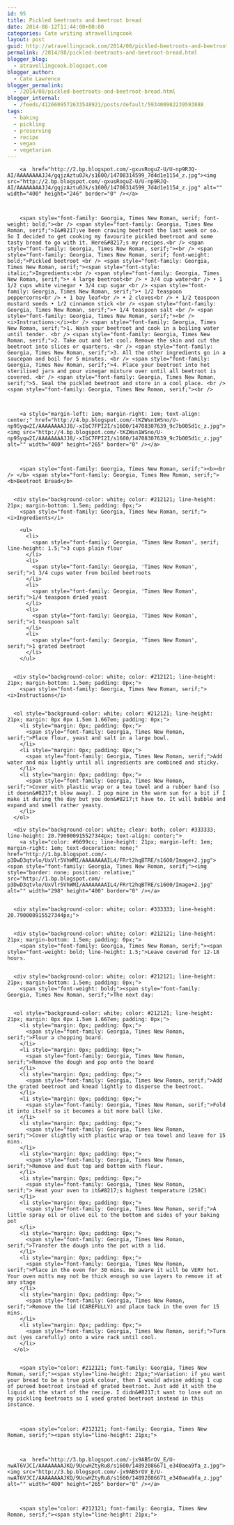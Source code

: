 ```yaml
---
id: 95
title: Pickled beetroots and beetroot bread
date: 2014-08-12T11:44:00+00:00
categories: Cate writing atravellingcook
layout: post
guid: http://atravellingcook.com/2014/08/pickled-beetroots-and-beetroot-bread.html
permalink: /2014/08/pickled-beetroots-and-beetroot-bread.html
blogger_blog:
  - atravellingcook.blogspot.com
blogger_author:
  - Cate Lawrence
blogger_permalink:
  - /2014/08/pickled-beetroots-and-beetroot-bread.html
blogger_internal:
  - /feeds/4126609572633548921/posts/default/593400982239593888
tags:
  - baking
  - pickling
  - preserving
  - recipe
  - vegan
  - vegetarian
---
```

<div title="Page 2">
  
    
      
      
      
      
        <a  href="http://2.bp.blogspot.com/-gxusRoguZ-U/U-np9RJQ-AI/AAAAAAAAJJ4/gqjzAztu0Jk/s1600/14708314599_7d4d1e1154_z.jpg"><img src="http://2.bp.blogspot.com/-gxusRoguZ-U/U-np9RJQ-AI/AAAAAAAAJJ4/gqjzAztu0Jk/s1600/14708314599_7d4d1e1154_z.jpg" alt="" width="400" height="246" border="0" /></a>
      
      
      
        <span style="font-family: Georgia, Times New Roman, serif; font-weight: bold;"><br /> <span style="font-family: Georgia, Times New Roman, serif;">I&#8217;ve been craving beetroot the last week or so. So I decided to get cooking my favourite pickled beetroot and some tasty bread to go with it. Here&#8217;s my recipes.<br /> <span style="font-family: Georgia, Times New Roman, serif;"><br /> <span style="font-family: Georgia, Times New Roman, serif; font-weight: bold;">Pickled beetroot <br /> <span style="font-family: Georgia, Times New Roman, serif;"><span style="font-style: italic;">Ingredients:<br /> <span style="font-family: Georgia, Times New Roman, serif;">• 4 large beetroot<br /> • 3/4 cup water<br /> • 1 1/2 cups white vinegar • 3/4 cup sugar <br /> <span style="font-family: Georgia, Times New Roman, serif;">• 1/2 teaspoon peppercorns<br /> • 1 bay leaf<br /> • 2 cloves<br /> • 1/2 teaspoon mustard seeds • 1/2 cinnamon stick <br /> <span style="font-family: Georgia, Times New Roman, serif;">• 1/4 teaspoon salt <br /> <span style="font-family: Georgia, Times New Roman, serif;"><br /> <i>Instructions:</i><br /> <span style="font-family: Georgia, Times New Roman, serif;">1. Wash your beetroot and cook in a boiling water until tender. <br /> <span style="font-family: Georgia, Times New Roman, serif;">2. Take out and let cool. Remove the skin and cut the beetroot into slices or quarters. <br /> <span style="font-family: Georgia, Times New Roman, serif;">3. All the other ingredients go in a saucepan and boil for 5 minutes. <br /> <span style="font-family: Georgia, Times New Roman, serif;">4. Place your beetroot into hot sterilised jars and pour vinegar mixture over until all beetroot is covered. <br /> <span style="font-family: Georgia, Times New Roman, serif;">5. Seal the pickled beetroot and store in a cool place. <br /> <span style="font-family: Georgia, Times New Roman, serif;"><br /> 
      
      
      
        <a style="margin-left: 1em; margin-right: 1em; text-align: center;" href="http://4.bp.blogspot.com/-tKZWsn1WSno/U-np9Syqw2I/AAAAAAAAJJ8/-xIbC7FPI2I/s1600/14708307639_9c7b005d1c_z.jpg"><img src="http://4.bp.blogspot.com/-tKZWsn1WSno/U-np9Syqw2I/AAAAAAAAJJ8/-xIbC7FPI2I/s1600/14708307639_9c7b005d1c_z.jpg" alt="" width="400" height="265" border="0" /></a>
      
      
      
        <span style="font-family: Georgia, Times New Roman, serif;"><b><br /> </b> <span style="font-family: Georgia, Times New Roman, serif;"><b>Beetroot Bread</b>
      
      
      <div style="background-color: white; color: #212121; line-height: 21px; margin-bottom: 1.5em; padding: 0px;">
        <span style="font-family: Georgia, Times New Roman, serif;"><i>Ingredients</i> 
        
        <ul>
          <li>
            <span style="font-family: Georgia, 'Times New Roman', serif; line-height: 1.5;">3 cups plain flour
          </li>
          <li>
            <span style="font-family: Georgia, 'Times New Roman', serif;">1 3/4 cups water from boiled beetroots
          </li>
          <li>
            <span style="font-family: Georgia, 'Times New Roman', serif;">1/4 teaspoon dried yeast
          </li>
          <li>
            <span style="font-family: Georgia, 'Times New Roman', serif;">1 teaspoon salt
          </li>
          <li>
            <span style="font-family: Georgia, 'Times New Roman', serif;">1 grated beetroot
          </li>
        </ul>
      
      
      <div style="background-color: white; color: #212121; line-height: 21px; margin-bottom: 1.5em; padding: 0px;">
        <span style="font-family: Georgia, Times New Roman, serif;"><i>Instructions</i>
      
      
      <ol style="background-color: white; color: #212121; line-height: 21px; margin: 0px 0px 1.5em 1.667em; padding: 0px;">
        <li style="margin: 0px; padding: 0px;">
          <span style="font-family: Georgia, Times New Roman, serif;">Place flour, yeast and salt in a large bowl.
        </li>
        <li style="margin: 0px; padding: 0px;">
          <span style="font-family: Georgia, Times New Roman, serif;">Add water and mix lightly until all ingredients are combined and sticky. 
        </li>
        <li style="margin: 0px; padding: 0px;">
          <span style="font-family: Georgia, Times New Roman, serif;">Cover with plastic wrap or a tea towel and a rubber band (so it doesn&#8217;t blow away). I pop mine in the warm sun for a bit if I make it during the day but you don&#8217;t have to. It will bubble and expand and smell rather yeasty.
        </li>
      </ol>
      
      <div style="background-color: white; clear: both; color: #333333; line-height: 20.790000915527344px; text-align: center;">
        <a style="color: #6699cc; line-height: 21px; margin-left: 1em; margin-right: 1em; text-decoration: none;" href="http://1.bp.blogspot.com/-p3DwD3qtvlo/UxVlr5VhWMI/AAAAAAAAIL4/FRrt2hqBTRE/s1600/Image+2.jpg"><span style="font-family: Georgia, Times New Roman, serif;"><img style="border: none; position: relative;" src="http://1.bp.blogspot.com/-p3DwD3qtvlo/UxVlr5VhWMI/AAAAAAAAIL4/FRrt2hqBTRE/s1600/Image+2.jpg" alt="" width="298" height="400" border="0" /></a>
      
      
      <div style="background-color: white; color: #333333; line-height: 20.790000915527344px;">
      
      
      <div style="background-color: white; color: #212121; line-height: 21px; margin-bottom: 1.5em; padding: 0px;">
        <span style="font-family: Georgia, Times New Roman, serif;">​<span style="font-weight: bold; line-height: 1.5;">Leave covered for 12-18 hours. 
      
      
      <div style="background-color: white; color: #212121; line-height: 21px; margin-bottom: 1.5em; padding: 0px;">
        <span style="font-weight: bold;"><span style="font-family: Georgia, Times New Roman, serif;">The next day:
      
      
      <ol style="background-color: white; color: #212121; line-height: 21px; margin: 0px 0px 1.5em 1.667em; padding: 0px;">
        <li style="margin: 0px; padding: 0px;">
          <span style="font-family: Georgia, Times New Roman, serif;">Flour a chopping board. 
        </li>
        <li style="margin: 0px; padding: 0px;">
          <span style="font-family: Georgia, Times New Roman, serif;">Remove the dough and pop onto the board
        </li>
        <li style="margin: 0px; padding: 0px;">
          <span style="font-family: Georgia, Times New Roman, serif;">Add the grated beetroot and knead lightly to disperse the beetroot.
        </li>
        <li style="margin: 0px; padding: 0px;">
          <span style="font-family: Georgia, Times New Roman, serif;">Fold it into itself so it becomes a bit more ball like.
        </li>
        <li style="margin: 0px; padding: 0px;">
          <span style="font-family: Georgia, Times New Roman, serif;">Cover slightly with plastic wrap or tea towel and leave for 15 mins. 
        </li>
        <li style="margin: 0px; padding: 0px;">
          <span style="font-family: Georgia, Times New Roman, serif;">Remove and dust top and bottom with flour. 
        </li>
        <li style="margin: 0px; padding: 0px;">
          <span style="font-family: Georgia, Times New Roman, serif;"> Heat your oven to it&#8217;s highest temperature (250C) 
        </li>
        <li style="margin: 0px; padding: 0px;">
          <span style="font-family: Georgia, Times New Roman, serif;">A little spray oil or olive oil to the bottom and sides of your baking pot
        </li>
        <li style="margin: 0px; padding: 0px;">
          <span style="font-family: Georgia, Times New Roman, serif;">Transfer the dough into the pot with a lid.
        </li>
        <li style="margin: 0px; padding: 0px;">
          <span style="font-family: Georgia, Times New Roman, serif;">Place in the oven for 30 mins. Be aware it will be VERY hot. Your oven mitts may not be thick enough so use layers to remove it at any stage
        </li>
        <li style="margin: 0px; padding: 0px;">
          <span style="font-family: Georgia, Times New Roman, serif;">Remove the lid (CAREFULLY) and place back in the oven for 15 mins. 
        </li>
        <li style="margin: 0px; padding: 0px;">
          <span style="font-family: Georgia, Times New Roman, serif;">Turn out (yes carefully) onto a wire rack until cool.
        </li>
      </ol>
      
      
        <span style="color: #212121; font-family: Georgia, Times New Roman, serif;"><span style="line-height: 21px;">Variation: if you want your bread to be a true pink colour, then I would advise adding 1 cup of pureed beetroot instead of grated beetroot. Just add it with the liquid at the start of the recipe. I didn&#8217;t want to lose out on my pickling beetroots so I used grated beetroot instead in this instance. 
      
      
      
        <span style="color: #212121; font-family: Georgia, Times New Roman, serif;"><span style="line-height: 21px;"> 
      
      
      
        <a  href="http://3.bp.blogspot.com/-jx9AB5rOV_E/U-nwAT6VJCI/AAAAAAAAJKQ/9UcwHZtyRu8/s1600/14892086671_e340aea9fa_z.jpg"><img src="http://3.bp.blogspot.com/-jx9AB5rOV_E/U-nwAT6VJCI/AAAAAAAAJKQ/9UcwHZtyRu8/s1600/14892086671_e340aea9fa_z.jpg" alt="" width="400" height="265" border="0" /></a>
      
      
      
        <span style="color: #212121; font-family: Georgia, Times New Roman, serif;"><span style="line-height: 21px;"> 
      
    
  
